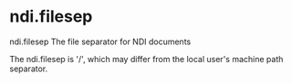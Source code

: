 # ndi.filesep

  ndi.filesep The file separator for NDI documents
 
  The ndi.filesep is '/', which may differ from the local user's 
  machine path separator.
